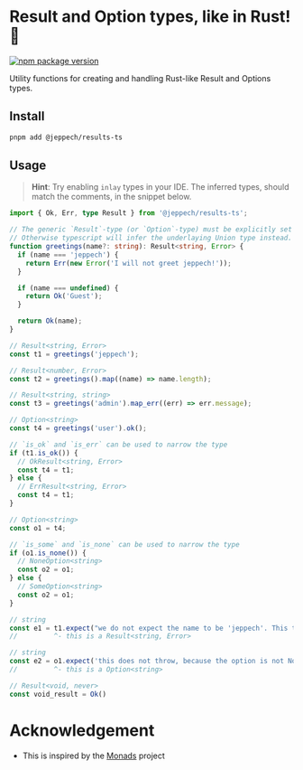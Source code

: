 # Result and Option types, like in Rust! 🤯
[![npm package version](https://img.shields.io/npm/v/@jeppech/results-ts)](https://npmjs.com/package/@jeppech/results-ts)

Utility functions for creating and handling Rust-like Result and Options types.

## Install
```sh
pnpm add @jeppech/results-ts
```
## Usage

> __Hint__: 
Try enabling `inlay` types in your IDE. The inferred types, should match the comments, in the snippet below.

```ts
import { Ok, Err, type Result } from '@jeppech/results-ts';

// The generic `Result`-type (or `Option`-type) must be explicitly set on function signatures.
// Otherwise typescript will infer the underlaying Union type instead.
function greetings(name?: string): Result<string, Error> {
  if (name === 'jeppech') {
    return Err(new Error('I will not greet jeppech!'));
  }

  if (name === undefined) {
    return Ok('Guest');
  }

  return Ok(name);
}

// Result<string, Error>
const t1 = greetings('jeppech');

// Result<number, Error>
const t2 = greetings().map((name) => name.length);

// Result<string, string>
const t3 = greetings('admin').map_err((err) => err.message);

// Option<string>
const t4 = greetings('user').ok();

// `is_ok` and `is_err` can be used to narrow the type
if (t1.is_ok()) {
  // OkResult<string, Error>
  const t4 = t1;
} else {
  // ErrResult<string, Error>
  const t4 = t1;
}

// Option<string>
const o1 = t4;

// `is_some` and `is_none` can be used to narrow the type
if (o1.is_none()) {
  // NoneOption<string>
  const o2 = o1;
} else {
  // SomeOption<string>
  const o2 = o1;
}

// string
const e1 = t1.expect("we do not expect the name to be 'jeppech'. This throws!");
//         ^- this is a Result<string, Error>

// string
const e2 = o1.expect('this does not throw, because the option is not None.');
//         ^- this is a Option<string>

// Result<void, never>
const void_result = Ok()

```

# Acknowledgement

- This is inspired by the [Monads](https://github.com/sniptt-official/monads) project
